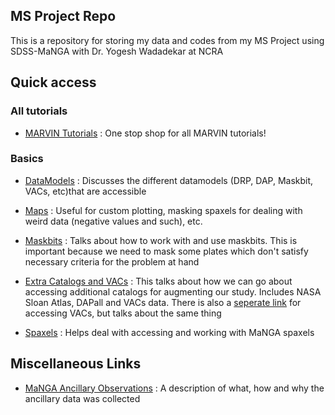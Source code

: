 ## MS Project Repo
This is a repository for storing my data and codes from my MS Project using SDSS-MaNGA with Dr. Yogesh Wadadekar at NCRA

## Quick access

### All tutorials
* [MARVIN Tutorials](https://sdss-marvin.readthedocs.io/en/stable/tutorials/index.html) : One stop shop for all MARVIN tutorials! 

### Basics

* [DataModels](https://sdss-marvin.readthedocs.io/en/stable/datamodel/datamodels.html) : Discusses the different datamodels (DRP, DAP, Maskbit, VACs, etc)that are accessible 

* [Maps](https://sdss-marvin.readthedocs.io/en/stable/tools/utils/plot-map.html#marvin-utils-plot-map) : Useful for custom plotting, masking spaxels for dealing with weird data (negative values and such), etc.

* [Maskbits](https://sdss-marvin.readthedocs.io/en/stable/tools/utils/maskbit.html#marvin-maskbit) : Talks about how to work with and use maskbits. This is important because we need to mask some plates which don't satisfy necessary criteria for the problem at hand

* [Extra Catalogs and VACs](https://sdss-marvin.readthedocs.io/en/stable/tools/catalogues.html#value-added-catalogs-vacs) : This talks about how we can go about accessing additional catalogs for augmenting our study. Includes NASA Sloan Atlas, DAPall and VACs data. There is also a [seperate link](https://sdss-marvin.readthedocs.io/en/latest/tools/vacs.html) for accessing VACs, but talks about the same thing

* [Spaxels](https://sdss-marvin.readthedocs.io/en/stable/tools/spaxel.html#marvin-spaxel) : Helps deal with accessing and working with MaNGA spaxels

## Miscellaneous Links
* [MaNGA Ancillary Observations](https://www.sdss.org/dr15/manga/manga-target-selection/ancillary-targets/) : A description of what, how and why the ancillary data was collected
